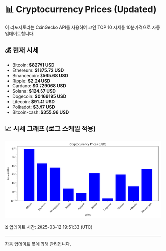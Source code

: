
# 📊 Cryptocurrency Prices (Updated)

이 리포지토리는 CoinGecko API를 사용하여 코인 TOP 10 시세를 10분가격으로 자동 업데이트합니다.

## 💰 현재 시세
- Bitcoin: **$82791 USD**
- Ethereum: **$1875.72 USD**
- Binancecoin: **$565.68 USD**
- Ripple: **$2.24 USD**
- Cardano: **$0.729068 USD**
- Solana: **$124.67 USD**
- Dogecoin: **$0.169195 USD**
- Litecoin: **$91.41 USD**
- Polkadot: **$3.97 USD**
- Bitcoin-cash: **$355.96 USD**

## 📈 시세 그래프 (로그 스케일 적용)
![Crypto Prices](crypto_prices.png)

⏳ 업데이트 시간: 2025-03-12 19:51:33 (UTC)

---
자동 업데이트 봇에 의해 관리됩니다.
